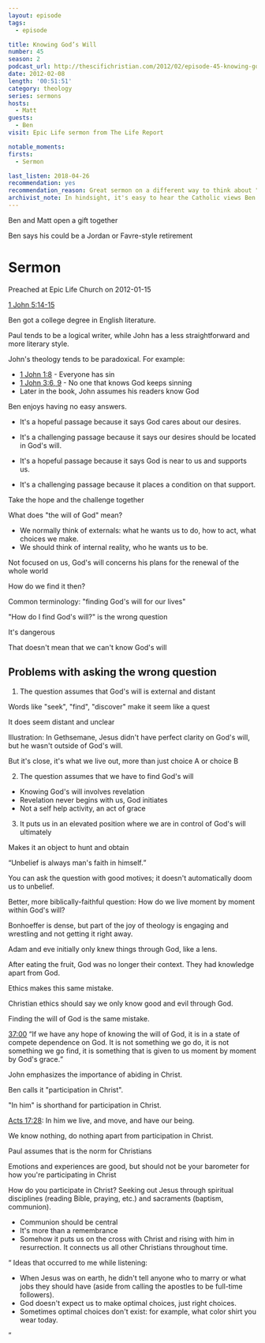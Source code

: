 ```yaml
---
layout: episode
tags:
  - episode

title: Knowing God’s Will
number: 45
season: 2
podcast_url: http://thescifichristian.com/2012/02/episode-45-knowing-gods-will/
date: 2012-02-08
length: '00:51:51'
category: theology
series: sermons
hosts:
  - Matt
guests:
  - Ben
visit: Epic Life sermon from The Life Report

notable_moments:
firsts: 
  - Sermon

last_listen: 2018-04-26
recommendation: yes
recommendation_reason: Great sermon on a different way to think about "God's will".
archivist_note: In hindsight, it's easy to hear the Catholic views Ben holds at this point before actually making the switch (mostly as he talks about the sacraments and receiving grace through communion).
---
```


Ben and Matt open a gift together

Ben says his could be a Jordan or Favre-style retirement



# Sermon
Preached at Epic Life Church on 2012-01-15

[1 John 5:14-15](https://www.biblegateway.com/passage/?search=1+John+5%3A14-15&version=ESV)

Ben got a college degree in English literature.

Paul tends to be a logical writer, while John has a less straightforward and more literary style. 

John's theology tends to be paradoxical. For example:
- [1 John 1:8](https://www.biblegateway.com/passage/?search=1+John+1%3A8&version=ESV) - Everyone has sin
- [1 John 3:6, 9](https://www.biblegateway.com/passage/?search=1+John+3%3A6%2C+9&version=ESV) - No one that knows God keeps sinning 
- Later in the book, John assumes his readers know God

Ben enjoys having no easy answers. 

- It's a hopeful passage because it says God cares about our desires.  
- It's a challenging passage because it says our desires should be located in God's will.

- It's a hopeful passage because it says God is near to us and supports us.
- It's a challenging passage because it places a condition on that support.

Take the hope and the challenge together

What does "the will of God" mean? 

- We normally think of externals: what he wants us to do, how to act, what choices we make.
- We should think of internal reality, who he wants us to be.

Not focused on us, God's will concerns his plans for the renewal of the whole world 

How do we find it then? 

Common terminology: "finding God's will for our lives"

"How do I find God's will?" is the wrong question 

It's dangerous

That doesn't mean that we can't know God's will 

## Problems with asking the wrong question
1. The question assumes that God's will is external and distant

Words like "seek", "find", "discover" make it seem like a quest

It does seem distant and unclear

Illustration: In Gethsemane, Jesus didn't have perfect clarity on God's will, but he wasn't outside of God's will.

But it's close, it's what we live out, more than just choice A or choice B

2. The question assumes that we have to find God's will

- Knowing God's will involves revelation
- Revelation never begins with us, God initiates 
- Not a self help activity, an act of grace

3. It puts us in an elevated position where we are in control of God's will ultimately

Makes it an object to hunt and obtain

<div class="quote">
  <q data-name="Karl Barth">Unbelief is always man's faith in himself.</q>
</div>

You can ask the question with good motives; it doesn't automatically doom us to unbelief.

Better, more biblically-faithful question: How do we live moment by moment within God's will? 

Bonhoeffer is dense, but part of the joy of theology is engaging and wrestling and not getting it right away. 

Adam and eve initially only knew things through God, like a lens.

After eating the fruit, God was no longer their context. They had knowledge apart from God.

Ethics makes this same mistake.

Christian ethics should say we only know good and evil through God.

Finding the will of God is the same mistake.

<div class="quote">
  <a class="timestamp tag is-medium is-rounded is-primary" href="http://thescifichristian.com/2012/02/episode-45-knowing-gods-will/#t=37:00">37:00</a>
  <q class="ben">If we have any hope of knowing the will of God, it is in a state of compete dependence on God. It is not something we go do, it is not something we go find, it is something that is given to us moment by moment by God's grace.</q>
</div>

John emphasizes the importance of abiding in Christ.

Ben calls it "participation in Christ".

"In him" is shorthand for participation in Christ.

[Acts 17:28](https://www.biblegateway.com/passage/?search=acts+17%3A28&version=ESV): In him we live, and move, and have our being. 

We know nothing, do nothing apart from participation in Christ.

Paul assumes that is the norm for Christians

Emotions and experiences are good, but should not be your barometer for how you're participating in Christ 

How do you participate in Christ? Seeking out Jesus through spiritual disciplines (reading Bible, praying, etc.) and sacraments (baptism, communion).

- Communion should be central
- It's more than a remembrance
- Somehow it puts us on the cross with Christ and rising with him in resurrection. It connects us all other Christians throughout time. 

<q class="archivist">
  Ideas that occurred to me while listening: 
  <ul>
  <li>When Jesus was on earth, he didn't tell anyone who to marry or what jobs they should have (aside from calling the apostles to be full-time followers).</li>
  <li>God doesn't expect us to make optimal choices, just right choices.</li>
  <li>Sometimes optimal choices don't exist: for example, what color shirt you wear today.</li>
</q>
